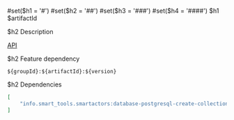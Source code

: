 #set($h1 = '#')
#set($h2 = '##')
#set($h3 = '###')
#set($h4 = '####')
$h1 $artifactId

$h2 Description

[API](./API.md)

$h2 Feature dependency

`${groupId}:${artifactId}:${version}`

$h2 Dependencies

```json
[
    "info.smart_tools.smartactors:database-postgresql-create-collection-if-not-exists"
]
```
